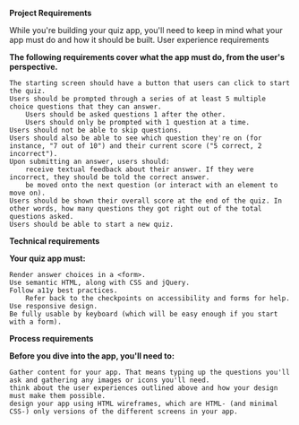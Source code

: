 <strong>Project Requirements</strong>

While you're building your quiz app, you'll need to keep in mind what your app must do and how it should be built.
User experience requirements

<strong>The following requirements cover what the app must do, from the user's perspective.</strong>

    The starting screen should have a button that users can click to start the quiz.
    Users should be prompted through a series of at least 5 multiple choice questions that they can answer.
        Users should be asked questions 1 after the other.
        Users should only be prompted with 1 question at a time.
    Users should not be able to skip questions.
    Users should also be able to see which question they're on (for instance, "7 out of 10") and their current score ("5 correct, 2 incorrect").
    Upon submitting an answer, users should:
        receive textual feedback about their answer. If they were incorrect, they should be told the correct answer.
        be moved onto the next question (or interact with an element to move on).
    Users should be shown their overall score at the end of the quiz. In other words, how many questions they got right out of the total questions asked.
    Users should be able to start a new quiz.

<strong>Technical requirements</strong>

<strong>Your quiz app must:</strong>

    Render answer choices in a <form>.
    Use semantic HTML, along with CSS and jQuery.
    Follow a11y best practices.
        Refer back to the checkpoints on accessibility and forms for help.
    Use responsive design.
    Be fully usable by keyboard (which will be easy enough if you start with a form).

<strong>Process requirements</strong>

<strong>Before you dive into the app, you'll need to:</strong>

    Gather content for your app. That means typing up the questions you'll ask and gathering any images or icons you'll need.
    think about the user experiences outlined above and how your design must make them possible.
    design your app using HTML wireframes, which are HTML- (and minimal CSS-) only versions of the different screens in your app.
